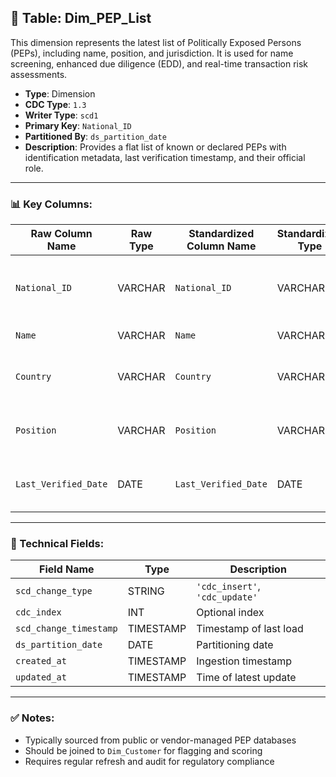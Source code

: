 ## 📜 Table: Dim_PEP_List

This dimension represents the latest list of Politically Exposed Persons (PEPs), including name, position, and jurisdiction. It is used for name screening, enhanced due diligence (EDD), and real-time transaction risk assessments.

- **Type**: Dimension  
- **CDC Type**: `1.3`  
- **Writer Type**: `scd1`  
- **Primary Key**: `National_ID`  
- **Partitioned By**: `ds_partition_date`  
- **Description**: Provides a flat list of known or declared PEPs with identification metadata, last verification timestamp, and their official role.

---

### 📊 Key Columns:

| Raw Column Name       | Raw Type | Standardized Column Name | Standardized Type | Description                                    | PK  | Note                    |
|------------------------|----------|---------------------------|--------------------|------------------------------------------------|-----|-------------------------|
| `National_ID`          | VARCHAR  | `National_ID`             | VARCHAR            | National ID or equivalent unique identifier    | ✅  | Primary key             |
| `Name`                | VARCHAR  | `Name`                    | VARCHAR            | Full name of the PEP                          |     | Used in screening        |
| `Country`             | VARCHAR  | `Country`                 | VARCHAR            | Jurisdiction where the person holds office     |     | Maps to `Dim_Country`    |
| `Position`            | VARCHAR  | `Position`                | VARCHAR            | Official or political position held            |     | Can be minister, judge, etc. |
| `Last_Verified_Date`  | DATE     | `Last_Verified_Date`      | DATE               | Date the entry was last validated              |     | Regular update expected  |

---

### 🧪 Technical Fields:

| Field Name            | Type       | Description                                   |
|------------------------|------------|-----------------------------------------------|
| `scd_change_type`      | STRING     | `'cdc_insert'`, `'cdc_update'`                |
| `cdc_index`            | INT        | Optional index                                |
| `scd_change_timestamp` | TIMESTAMP  | Timestamp of last load                        |
| `ds_partition_date`    | DATE       | Partitioning date                             |
| `created_at`           | TIMESTAMP  | Ingestion timestamp                           |
| `updated_at`           | TIMESTAMP  | Time of latest update                         |

---

### ✅ Notes:
- Typically sourced from public or vendor-managed PEP databases
- Should be joined to `Dim_Customer` for flagging and scoring
- Requires regular refresh and audit for regulatory compliance


